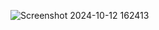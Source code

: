 ![Screenshot 2024-10-12 162413](https://github.com/user-attachments/assets/d5d9e0c8-35ea-498e-b511-3b16307217eb)
